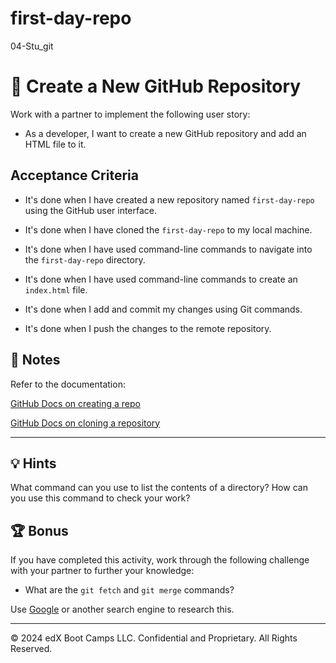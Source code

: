 # first-day-repo
04-Stu_git
# 📖 Create a New GitHub Repository

Work with a partner to implement the following user story:

* As a developer, I want to create a new GitHub repository and add an HTML file to it.  

## Acceptance Criteria

* It's done when I have created a new repository named `first-day-repo` using the GitHub user interface.

* It's done when I have cloned the `first-day-repo` to my local machine.

* It's done when I have used command-line commands to navigate into the `first-day-repo` directory.

* It's done when I have used command-line commands to create an `index.html` file.

* It's done when I add and commit my changes using Git commands.

* It's done when I push the changes to the remote repository. 

## 📝 Notes

Refer to the documentation: 

[GitHub Docs on creating a repo](https://docs.github.com/en/github/getting-started-with-github/create-a-repo)

[GitHub Docs on cloning a repository](https://docs.github.com/en/github/creating-cloning-and-archiving-repositories/cloning-a-repository)

---

## 💡 Hints

What command can you use to list the contents of a directory? How can you use this command to check your work?

## 🏆 Bonus

If you have completed this activity, work through the following challenge with your partner to further your knowledge:

* What are the `git fetch` and `git merge` commands? 

Use [Google](https://www.google.com) or another search engine to research this.

---
© 2024 edX Boot Camps LLC. Confidential and Proprietary. All Rights Reserved.


